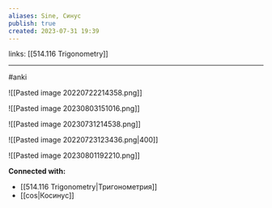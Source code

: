 ```yaml
---
aliases: Sine, Синус
publish: true
created: 2023-07-31 19:39
---
```

links: [[514.116 Trigonometry]]

---
#anki


![[Pasted image 20220722214358.png]]

![[Pasted image 20230803151016.png]]

![[Pasted image 20230731214538.png]]


![[Pasted image 20220723123436.png|400]]

![[Pasted image 20230801192210.png]]




**Connected with:**
- [[514.116 Trigonometry|Тригонометрия]]
- [[cos|Косинус]]



